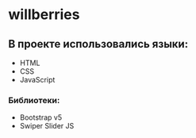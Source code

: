 # willberries 
## В проекте использовались языки:
  - HTML
  - CSS
  - JavaScript
### Библиотеки:
 - Bootstrap v5
 - Swiper Slider JS
